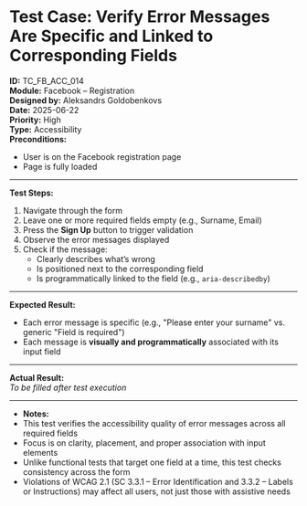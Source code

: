 # Test Case: Verify Error Messages Are Specific and Linked to Corresponding Fields

**ID:** TC_FB_ACC_014  
**Module:** Facebook – Registration  
**Designed by:** Aleksandrs Goldobenkovs  
**Date:** 2025-06-22  
**Priority:** High  
**Type:** Accessibility  
**Preconditions:**  
- User is on the Facebook registration page  
- Page is fully loaded

---

**Test Steps:**

1. Navigate through the form  
2. Leave one or more required fields empty (e.g., Surname, Email)  
3. Press the **Sign Up** button to trigger validation  
4. Observe the error messages displayed  
5. Check if the message:
   - Clearly describes what’s wrong  
   - Is positioned next to the corresponding field  
   - Is programmatically linked to the field (e.g., `aria-describedby`)

---

**Expected Result:**  
- Each error message is specific (e.g., "Please enter your surname" vs. generic "Field is required")  
- Each message is **visually and programmatically** associated with its input field

---

**Actual Result:**  
_To be filled after test execution_

---


- **Notes:**  
- This test verifies the accessibility quality of error messages across all required fields  
- Focus is on clarity, placement, and proper association with input elements  
- Unlike functional tests that target one field at a time, this test checks consistency across the form  
- Violations of WCAG 2.1 (SC 3.3.1 – Error Identification and 3.3.2 – Labels or Instructions) may affect all users, not just those with assistive needs
